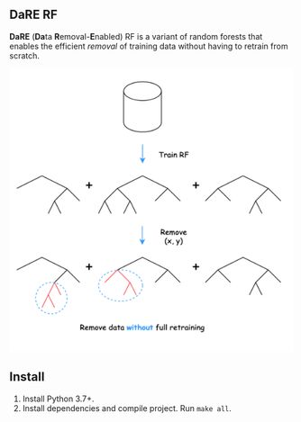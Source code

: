DaRE RF
---

**DaRE** (**Da**ta **R**emoval-**E**nabled) RF is a variant of random forests that enables the efficient _removal_ of training data without having to retrain from scratch.

![logo](images/thumbnail.png)

Install
---
1. Install Python 3.7+.
1. Install dependencies and compile project. Run `make all`.

<!--Paper
---
For further details please refer to the paper: [Machine Unlearning for Random Forests](https://arxiv.org/abs/2009.05567).

```
@article{brophy2021,
  title={Machine Unlearning for Random Forests},
  author={Brophy, Jonathan and Lowd, Daniel},
  journal={arXiv preprint arXiv:2009.05567},
  year={2021}
}
```-->